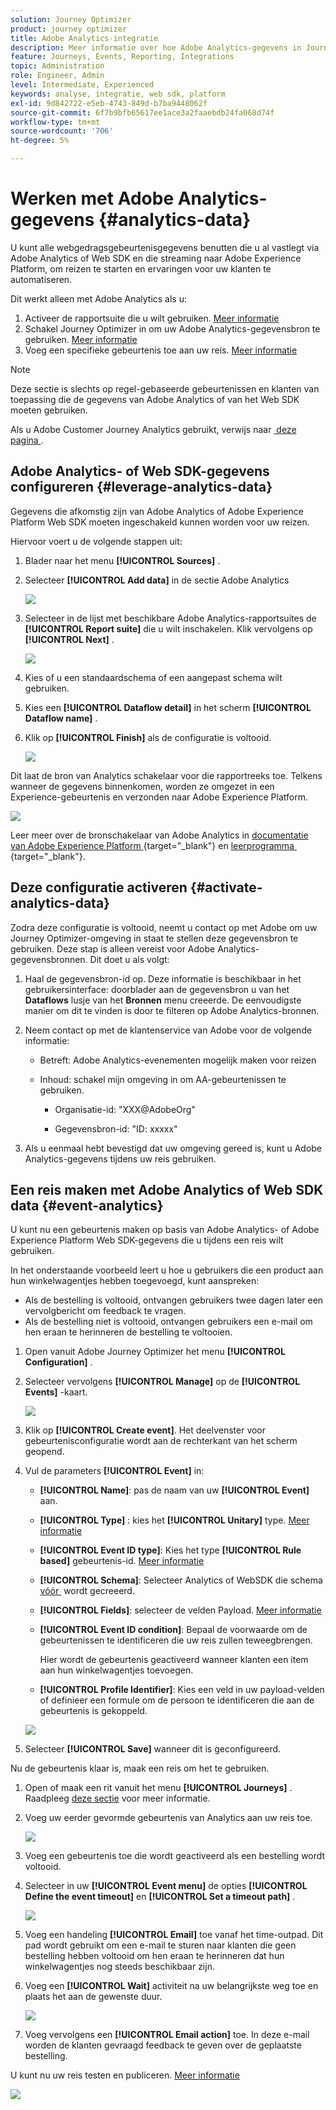 ```yaml
---
solution: Journey Optimizer
product: journey optimizer
title: Adobe Analytics-integratie
description: Meer informatie over hoe Adobe Analytics-gegevens in Journey Optimizer kunnen worden gebruikt
feature: Journeys, Events, Reporting, Integrations
topic: Administration
role: Engineer, Admin
level: Intermediate, Experienced
keywords: analyse, integratie, web sdk, platform
exl-id: 9d842722-e5eb-4743-849d-b7ba9448062f
source-git-commit: 6f7b9bfb65617ee1ace3a2faaebdb24fa068d74f
workflow-type: tm+mt
source-wordcount: '706'
ht-degree: 5%

---
```


# Werken met Adobe Analytics-gegevens {#analytics-data}

U kunt alle webgedragsgebeurtenisgegevens benutten die u al vastlegt via Adobe Analytics of Web SDK en die streaming naar Adobe Experience Platform, om reizen te starten en ervaringen voor uw klanten te automatiseren.

Dit werkt alleen met Adobe Analytics als u:

1. Activeer de rapportsuite die u wilt gebruiken. [Meer informatie](#leverage-analytics-data)
1. Schakel Journey Optimizer in om uw Adobe Analytics-gegevensbron te gebruiken. [Meer informatie](#activate-analytics-data)
1. Voeg een specifieke gebeurtenis toe aan uw reis. [Meer informatie](#event-analytic)

>[!NOTE]
>
>Deze sectie is slechts op regel-gebaseerde gebeurtenissen en klanten van toepassing die de gegevens van Adobe Analytics of van het Web SDK moeten gebruiken.
> 
>Als u Adobe Customer Journey Analytics gebruikt, verwijs naar [&#x200B; deze pagina &#x200B;](../reports/cja-ajo.md).
>

## Adobe Analytics- of Web SDK-gegevens configureren {#leverage-analytics-data}

Gegevens die afkomstig zijn van Adobe Analytics of Adobe Experience Platform Web SDK moeten ingeschakeld kunnen worden voor uw reizen.

Hiervoor voert u de volgende stappen uit:

1. Blader naar het menu **[!UICONTROL Sources]** .

1. Selecteer **[!UICONTROL Add data]** in de sectie Adobe Analytics

   ![](assets/ajo-aa_1.png)

1. Selecteer in de lijst met beschikbare Adobe Analytics-rapportsuites de **[!UICONTROL Report suite]** die u wilt inschakelen. Klik vervolgens op **[!UICONTROL Next]** .

   ![](assets/ajo-aa_2.png)

1. Kies of u een standaardschema of een aangepast schema wilt gebruiken.

1. Kies een **[!UICONTROL Dataflow detail]** in het scherm **[!UICONTROL Dataflow name]** .

1. Klik op **[!UICONTROL Finish]** als de configuratie is voltooid.

   ![](assets/ajo-aa_3.png)

Dit laat de bron van Analytics schakelaar voor die rapportreeks toe. Telkens wanneer de gegevens binnenkomen, worden ze omgezet in een Experience-gebeurtenis en verzonden naar Adobe Experience Platform.

![](assets/ajo-aa_4.png)

Leer meer over de bronschakelaar van Adobe Analytics in [&#x200B; documentatie van Adobe Experience Platform &#x200B;](https://experienceleague.adobe.com/docs/experience-platform/sources/connectors/adobe-applications/analytics.html?lang=nl-NL){target="_blank"} en [&#x200B; leerprogramma &#x200B;](https://experienceleague.adobe.com/docs/experience-platform/sources/ui-tutorials/create/adobe-applications/analytics.html?lang=nl-NL){target="_blank"}.

## Deze configuratie activeren {#activate-analytics-data}

Zodra deze configuratie is voltooid, neemt u contact op met Adobe om uw Journey Optimizer-omgeving in staat te stellen deze gegevensbron te gebruiken. Deze stap is alleen vereist voor Adobe Analytics-gegevensbronnen. Dit doet u als volgt:

1. Haal de gegevensbron-id op. Deze informatie is beschikbaar in het gebruikersinterface: doorblader aan de gegevensbron u van het **Dataflows** lusje van het **Bronnen** menu creeerde. De eenvoudigste manier om dit te vinden is door te filteren op Adobe Analytics-bronnen.
1. Neem contact op met de klantenservice van Adobe voor de volgende informatie:

   * Betreft: Adobe Analytics-evenementen mogelijk maken voor reizen

   * Inhoud: schakel mijn omgeving in om AA-gebeurtenissen te gebruiken.

      * Organisatie-id: &quot;XXX@AdobeOrg&quot;

      * Gegevensbron-id: &quot;ID: xxxxx&quot;

1. Als u eenmaal hebt bevestigd dat uw omgeving gereed is, kunt u Adobe Analytics-gegevens tijdens uw reis gebruiken.

## Een reis maken met Adobe Analytics of Web SDK data {#event-analytics}

U kunt nu een gebeurtenis maken op basis van Adobe Analytics- of Adobe Experience Platform Web SDK-gegevens die u tijdens een reis wilt gebruiken.

In het onderstaande voorbeeld leert u hoe u gebruikers die een product aan hun winkelwagentjes hebben toegevoegd, kunt aanspreken:

* Als de bestelling is voltooid, ontvangen gebruikers twee dagen later een vervolgbericht om feedback te vragen.
* Als de bestelling niet is voltooid, ontvangen gebruikers een e-mail om hen eraan te herinneren de bestelling te voltooien.

1. Open vanuit Adobe Journey Optimizer het menu **[!UICONTROL Configuration]** .

1. Selecteer vervolgens **[!UICONTROL Manage]** op de **[!UICONTROL Events]** -kaart.

   ![](assets/ajo-aa_5.png)

1. Klik op **[!UICONTROL Create event]**. Het deelvenster voor gebeurtenisconfiguratie wordt aan de rechterkant van het scherm geopend.

1. Vul de parameters **[!UICONTROL Event]** in:

   * **[!UICONTROL Name]**: pas de naam van uw **[!UICONTROL Event]** aan.
   * **[!UICONTROL Type]** : kies het **[!UICONTROL Unitary]** type. [Meer informatie](../event/about-events.md)
   * **[!UICONTROL Event ID type]**: Kies het type **[!UICONTROL Rule based]** gebeurtenis-id. [Meer informatie](../event/about-events.md#event-id-type)
   * **[!UICONTROL Schema]**: Selecteer Analytics of WebSDK die schema [&#x200B; vóór &#x200B;](#leverage-analytics-data) wordt gecreeerd.
   * **[!UICONTROL Fields]**: selecteer de velden Payload. [Meer informatie](../event/about-creating.md#define-the-payload-fields)
   * **[!UICONTROL Event ID condition]**: Bepaal de voorwaarde om de gebeurtenissen te identificeren die uw reis zullen teweegbrengen.

     Hier wordt de gebeurtenis geactiveerd wanneer klanten een item aan hun winkelwagentjes toevoegen.
   * **[!UICONTROL Profile Identifier]**: Kies een veld in uw payload-velden of definieer een formule om de persoon te identificeren die aan de gebeurtenis is gekoppeld.

   ![](assets/ajo-aa_6.png)

1. Selecteer **[!UICONTROL Save]** wanneer dit is geconfigureerd.

Nu de gebeurtenis klaar is, maak een reis om het te gebruiken.

1. Open of maak een rit vanuit het menu **[!UICONTROL Journeys]** . Raadpleeg [deze sectie](../building-journeys/journey-gs.md) voor meer informatie.

1. Voeg uw eerder gevormde gebeurtenis van Analytics aan uw reis toe.

   ![](assets/ajo-aa_8.png)

1. Voeg een gebeurtenis toe die wordt geactiveerd als een bestelling wordt voltooid.

1. Selecteer in uw **[!UICONTROL Event menu]** de opties **[!UICONTROL Define the event timeout]** en **[!UICONTROL Set a timeout path]** .

   ![](assets/ajo-aa_9.png)

1. Voeg een handeling **[!UICONTROL Email]** toe vanaf het time-outpad. Dit pad wordt gebruikt om een e-mail te sturen naar klanten die geen bestelling hebben voltooid om hen eraan te herinneren dat hun winkelwagentjes nog steeds beschikbaar zijn.

1. Voeg een **[!UICONTROL Wait]** activiteit na uw belangrijkste weg toe en plaats het aan de gewenste duur.

   ![](assets/ajo-aa_10.png)

1. Voeg vervolgens een **[!UICONTROL Email action]** toe. In deze e-mail worden de klanten gevraagd feedback te geven over de geplaatste bestelling.

U kunt nu uw reis testen en publiceren. [Meer informatie](../building-journeys/publishing-the-journey.md)

![](assets/ajo-aa_7.png)
